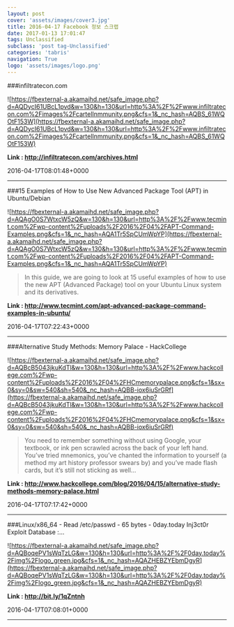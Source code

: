 ```yaml
---
layout: post
cover: 'assets/images/cover3.jpg'
title: 2016-04-17 Facebook 정보 스크랩
date: 2017-01-13 17:01:47
tags: Unclassified
subclass: 'post tag-Unclassified'
categories: 'tabris'
navigation: True
logo: 'assets/images/logo.png'
---
```


###infiltratecon.com

![https://fbexternal-a.akamaihd.net/safe_image.php?d=AQDycI61UBcL1pvd&w=130&h=130&url=http%3A%2F%2Fwww.infiltratecon.com%2Fimages%2FcartelInmmunity.png&cfs=1&_nc_hash=AQBS_61WQOtF153W](https://fbexternal-a.akamaihd.net/safe_image.php?d=AQDycI61UBcL1pvd&w=130&h=130&url=http%3A%2F%2Fwww.infiltratecon.com%2Fimages%2FcartelInmmunity.png&cfs=1&_nc_hash=AQBS_61WQOtF153W)

**Link : <http://infiltratecon.com/archives.html>**

2016-04-17T08:01:48+0000

---

###15 Examples of How to Use New Advanced Package Tool (APT) in Ubuntu/Debian

![https://fbexternal-a.akamaihd.net/safe_image.php?d=AQAgO0S7WtxcW5zQ&w=130&h=130&url=http%3A%2F%2Fwww.tecmint.com%2Fwp-content%2Fuploads%2F2016%2F04%2FAPT-Command-Examples.png&cfs=1&_nc_hash=AQA1Tr5SpCUmWpYP](https://fbexternal-a.akamaihd.net/safe_image.php?d=AQAgO0S7WtxcW5zQ&w=130&h=130&url=http%3A%2F%2Fwww.tecmint.com%2Fwp-content%2Fuploads%2F2016%2F04%2FAPT-Command-Examples.png&cfs=1&_nc_hash=AQA1Tr5SpCUmWpYP)

>In this guide, we are going to look at 15 useful examples of how to use the new APT (Advanced Package) tool on your Ubuntu Linux system and its derivatives.

**Link : <http://www.tecmint.com/apt-advanced-package-command-examples-in-ubuntu/>**

2016-04-17T07:22:43+0000

---

###Alternative Study Methods: Memory Palace - HackCollege

![https://fbexternal-a.akamaihd.net/safe_image.php?d=AQBcB5043jkuKdTl&w=130&h=130&url=http%3A%2F%2Fwww.hackcollege.com%2Fwp-content%2Fuploads%2F2016%2F04%2FHCmemorypalace.png&cfs=1&sx=0&sy=0&sw=540&sh=540&_nc_hash=AQBB-iox6iuSrGRf](https://fbexternal-a.akamaihd.net/safe_image.php?d=AQBcB5043jkuKdTl&w=130&h=130&url=http%3A%2F%2Fwww.hackcollege.com%2Fwp-content%2Fuploads%2F2016%2F04%2FHCmemorypalace.png&cfs=1&sx=0&sy=0&sw=540&sh=540&_nc_hash=AQBB-iox6iuSrGRf)

>You need to remember something without using Google, your textbook, or ink pen scrawled across the back of your left hand. You’ve tried mnemonics, you’ve chanted the information to yourself (a method my art history professor swears by) and you’ve made flash cards, but it’s still not sticking as well…

**Link : <http://www.hackcollege.com/blog/2016/04/15/alternative-study-methods-memory-palace.html>**

2016-04-17T07:17:42+0000

---

###Linux/x86_64 - Read /etc/passwd - 65 bytes - 0day.today Inj3ct0r Exploit Database :...

![https://fbexternal-a.akamaihd.net/safe_image.php?d=AQBoqePV1sWqTzLG&w=130&h=130&url=http%3A%2F%2F0day.today%2Fimg%2Flogo_green.jpg&cfs=1&_nc_hash=AQAZHEBZYEbmDgyR](https://fbexternal-a.akamaihd.net/safe_image.php?d=AQBoqePV1sWqTzLG&w=130&h=130&url=http%3A%2F%2F0day.today%2Fimg%2Flogo_green.jpg&cfs=1&_nc_hash=AQAZHEBZYEbmDgyR)

**Link : <http://bit.ly/1qZntnh>**

2016-04-17T07:08:01+0000

---

